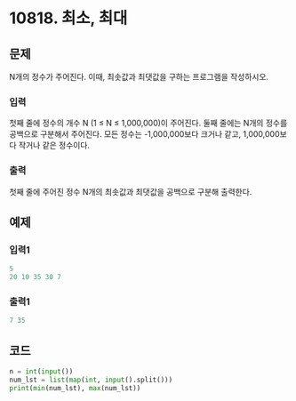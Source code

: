 # 10818. 최소, 최대



## 문제

N개의 정수가 주어진다. 이때, 최솟값과 최댓값을 구하는 프로그램을 작성하시오.



### 입력

첫째 줄에 정수의 개수 N (1 ≤ N ≤ 1,000,000)이 주어진다. 둘째 줄에는 N개의 정수를 공백으로 구분해서 주어진다. 모든 정수는 -1,000,000보다 크거나 같고, 1,000,000보다 작거나 같은 정수이다.



### 출력

첫째 줄에 주어진 정수 N개의 최솟값과 최댓값을 공백으로 구분해 출력한다.



## 예제

### 입력1

```python
5
20 10 35 30 7
```

### 출력1

```python
7 35
```





## 코드

```python
n = int(input())
num_lst = list(map(int, input().split()))
print(min(num_lst), max(num_lst))
```
